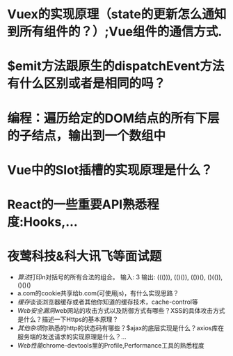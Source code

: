 # Vuex的实现原理（state的更新怎么通知到所有组件的？）;Vue组件的通信方式.
# $emit方法跟原生的dispatchEvent方法有什么区别或者是相同的吗？
# 编程：遍历给定的DOM结点的所有下层的子结点，输出到一个数组中
# Vue中的Slot插槽的实现原理是什么？
# React的一些重要API熟悉程度:Hooks,...

# 夜莺科技&科大讯飞等面试题
+ *算法*打印n对括号的所有合法的组合。
  输入: 3
  输出: ((())), (()()), (())(), ()(()), ()()()
+ a.com的cookie共享给b.com(可使用js)，有什么实现思路？
+ *缓存*谈谈浏览器缓存或者其他你知道的缓存技术，cache-control等
+ *Web安全漏洞*web网站的攻击方式以及防御方式有哪些？XSS的具体攻击方式是什么？描述一下Https的基本原理？
+ *其他杂项*你熟悉的http的状态码有哪些？$ajax的底层实现是什么？axios库在服务端的发送请求的实现原理是什么？...
+ *Web性能*chrome-devtools里的Profile,Performance工具的熟悉程度
